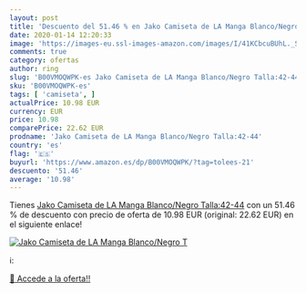 ```yaml
---
layout: post
title: 'Descuento del 51.46 % en Jako Camiseta de LA Manga Blanco/Negro T'
date: 2020-01-14 12:20:33
image: 'https://images-eu.ssl-images-amazon.com/images/I/41KCbcuBUhL._SL200_.jpg'
comments: true
category: ofertas
author: ring
slug: 'B00VMOQWPK-es Jako Camiseta de LA Manga Blanco/Negro Talla:42-44'
sku: 'B00VMOQWPK-es'
tags: [ 'camiseta', ]
actualPrice: 10.98 EUR
currency: EUR
price: 10.98
comparePrice: 22.62 EUR
prodname: 'Jako Camiseta de LA Manga Blanco/Negro Talla:42-44'
country: 'es'
flag: '🇪🇸'
buyurl: 'https://www.amazon.es/dp/B00VMOQWPK/?tag=tolees-21'
descuento: '51.46'
average: '10.98'
---
```


Tienes [Jako Camiseta de LA Manga Blanco/Negro Talla:42-44](https://www.amazon.es/dp/B00VMOQWPK/?tag=tolees-21) con un 51.46 % de descuento con precio de oferta de 10.98 EUR (original: 22.62 EUR) en el siguiente enlace!

[![Jako Camiseta de LA Manga Blanco/Negro T](https://images-eu.ssl-images-amazon.com/images/I/41KCbcuBUhL._SL200_.jpg)](https://www.amazon.es/dp/B00VMOQWPK/?tag=tolees-21)

ℹ️:


[🛒 Accede a la oferta!!](https://www.amazon.es/dp/B00VMOQWPK/?tag=tolees-21)
